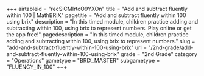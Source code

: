 +++
airtableid = "recSiCMIrtcO9YXOn"
title = "Add and subtract fluently within 100 | MathBRIX"
pagetitle = "Add and subtract fluently within 100 using brix"
description = "In this timed module, children practice adding and subtracting within 100, using brix to represent numbers. Play online or get the app free!"
pagedescription = "In this timed module, children practice adding and subtracting within 100, using brix to represent numbers."
slug = "add-and-subtract-fluently-within-100-using-brix"
url = "/2nd-grade/add-and-subtract-fluently-within-100-using-brix"
grade = "2nd Grade"
category = "Operations"
gametype = "BRIX_MASTER"
subgametype = "FLUENCY_IN_100"
+++